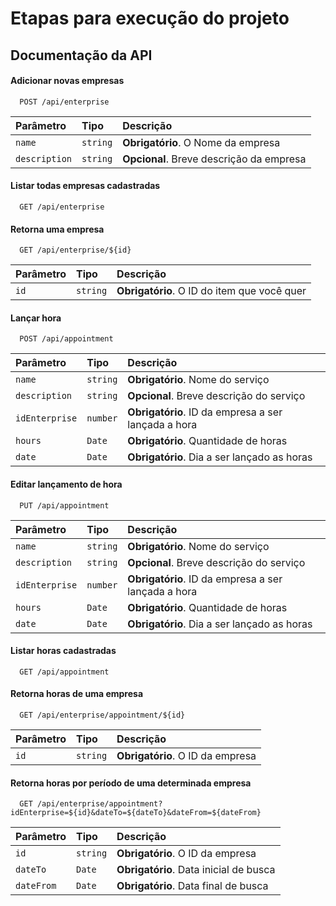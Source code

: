 
# Etapas para execução do projeto



## Documentação da API

#### Adicionar novas empresas

```http
  POST /api/enterprise
```

| Parâmetro   | Tipo       | Descrição                                   |
| :---------- | :--------- | :------------------------------------------ |
| `name`      | `string` | **Obrigatório**. O Nome da empresa |
| `description`      | `string` | **Opcional**. Breve descrição da empresa|

#### Listar todas empresas cadastradas

```http
  GET /api/enterprise
```

#### Retorna uma empresa

```http
  GET /api/enterprise/${id}
```

| Parâmetro   | Tipo       | Descrição                                   |
| :---------- | :--------- | :------------------------------------------ |
| `id`      | `string` | **Obrigatório**. O ID do item que você quer |

#### Lançar hora

```http
  POST /api/appointment
```

| Parâmetro   | Tipo       | Descrição                                   |
| :---------- | :--------- | :------------------------------------------ |
| `name`      | `string` | **Obrigatório**. Nome do serviço |
| `description`      | `string` | **Opcional**. Breve descrição do serviço |
| `idEnterprise`      | `number` | **Obrigatório**. ID da empresa a ser lançada a hora|
| `hours`      | `Date` | **Obrigatório**. Quantidade de horas|
| `date`      | `Date` | **Obrigatório**. Dia a ser lançado as horas|

#### Editar lançamento de hora

```http
  PUT /api/appointment
```

| Parâmetro   | Tipo       | Descrição                                   |
| :---------- | :--------- | :------------------------------------------ |
| `name`      | `string` | **Obrigatório**. Nome do serviço |
| `description`      | `string` | **Opcional**. Breve descrição do serviço |
| `idEnterprise`      | `number` | **Obrigatório**. ID da empresa a ser lançada a hora|
| `hours`      | `Date` | **Obrigatório**. Quantidade de horas|
| `date`      | `Date` | **Obrigatório**. Dia a ser lançado as horas|


#### Listar horas cadastradas

```http
  GET /api/appointment
```

#### Retorna horas de uma empresa

```http
  GET /api/enterprise/appointment/${id}
```

| Parâmetro   | Tipo       | Descrição                                   |
| :---------- | :--------- | :------------------------------------------ |
| `id`      | `string` | **Obrigatório**. O ID da empresa |


#### Retorna horas por período de uma determinada empresa

```http
  GET /api/enterprise/appointment?idEnterprise=${id}&dateTo=${dateTo}&dateFrom=${dateFrom}
```

| Parâmetro   | Tipo       | Descrição                                   |
| :---------- | :--------- | :------------------------------------------ |
| `id`      | `string` | **Obrigatório**. O ID da empresa |
| `dateTo`      | `Date` | **Obrigatório**. Data inicial de busca |
| `dateFrom`      | `Date` | **Obrigatório**. Data final de busca |

